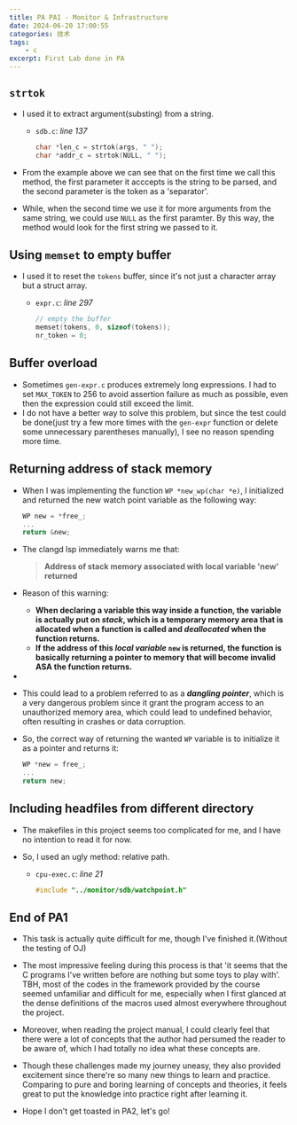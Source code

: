 ```yaml
---
title: PA PA1 - Monitor & Infrastructure
date: 2024-06-20 17:00:55
categories: 技术
tags:
    - c
excerpt: First Lab done in PA
---
```


## `strtok`

-   I used it to extract argument(substing) from a string.

    -   `sdb.c`: _line 137_

        ```c
        char *len_c = strtok(args, " ");
        char *addr_c = strtok(NULL, " ");
        ```

-   From the example above we can see that on the first time we call this method, the first parameter it acccepts is the string to be parsed, and the second parameter is the token as a 'separator'.
-   While, when the second time we use it for more arguments from the same string, we could use `NULL` as the first paramter. By this way, the method would look for the first string we passed to it.

## Using `memset` to empty buffer

-   I used it to reset the `tokens` buffer, since it's not just a character array but a struct array.

    -   `expr.c`: _line 297_

        ```c
        // empty the buffer
        memset(tokens, 0, sizeof(tokens));
        nr_token = 0;
        ```

## Buffer overload

-   Sometimes `gen-expr.c` produces extremely long expressions. I had to set `MAX_TOKEN` to 256 to avoid assertion failure as much as possible, even then the expression could still exceed the limit.
-   I do not have a better way to solve this problem, but since the test could be done(just try a few more times with the `gen-expr` function or delete some unnecessary parentheses manually), I see no reason spending more time.

## Returning address of stack memory

-   When I was implementing the function `WP *new_wp(char *e)`, I initialized and returned the new watch point variable as the following way:

    ```c
    WP new = *free_;
    ...
    return &new;
    ```

-   The clangd lsp immediately warns me that:
    > **Address of stack memory associated with local variable 'new' returned**
-   Reason of this warning:
    -   **When declaring a variable this way inside a function, the variable is actually put on _stack_, which is a temporary memory area that is allocated when a function is called and _deallocated_ when the function returns.**
    -   **If the address of this _local variable_ `new` is returned, the function is basically returning a pointer to memory that will become invalid ASA the function returns.**
-
-   This could lead to a problem referred to as a **_dangling pointer_**, which is a very dangerous problem since it grant the program access to an unauthorized memory area, which could lead to undefined behavior, often resulting in crashes or data corruption.

-   So, the correct way of returning the wanted `WP` variable is to initialize it as a pointer and returns it:
    ```c
    WP *new = free_;
    ...
    return new;
    ```

## Including headfiles from different directory

-   The makefiles in this project seems too complicated for me, and I have no intention to read it for now.
-   So, I used an ugly method: relative path.

    -   `cpu-exec.c`: _line 21_

        ```c
        #include "../monitor/sdb/watchpoint.h"
        ```

## End of PA1

-   This task is actually quite difficult for me, though I've finished it.(Without the testing of OJ)
-   The most impressive feeling during this process is that 'it seems that the C programs I've written before are nothing but some toys to play with'. TBH, most of the codes in the framework provided by the course seemed unfamiliar and difficult for me, especially when I first glanced at the dense definitions of the macros used almost everywhere throughout the project.
-   Moreover, when reading the project manual, I could clearly feel that there were a lot of concepts that the author had persumed the reader to be aware of, which I had totally no idea what these concepts are.
-   Though these challenges made my journey uneasy, they also provided excitement since there're so many new things to learn and practice. Comparing to pure and boring learning of concepts and theories, it feels great to put the knowledge into practice right after learning it.

-   Hope I don't get toasted in PA2, let's go!
